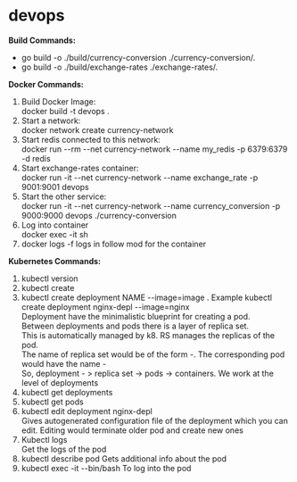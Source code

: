 # devops

**Build Commands:**

- go build -o ./build/currency-conversion ./currency-conversion/.
- go build -o ./build/exchange-rates ./exchange-rates/.

**Docker Commands:**

1. Build Docker Image:  
   docker build -t devops .
2. Start a network:  
   docker network create currency-network
3. Start redis connected to this network:  
   docker run --rm --net currency-network --name my_redis -p 6379:6379 -d redis
4. Start exchange-rates container:  
   docker run -it --net currency-network --name exchange_rate -p 9001:9001 devops
5. Start the other service:  
   docker run -it --net currency-network --name currency_conversion -p 9000:9000 devops ./currency-conversion
6. Log into container  
   docker exec -it <container id> sh
7. docker logs -f <container id>
   logs in follow mod for the container

**Kubernetes Commands:**

1. kubectl version
2. kubectl create
3. kubectl create deployment NAME --image=image . Example kubectl create deployment nginx-depl --image=nginx  
   Deployment have the minimalistic blueprint for creating a pod.  
   Between deployments and pods there is a layer of replica set.  
   This is automatically managed by k8. RS manages the replicas of the pod.  
   The name of replica set would be of the form <image-name>-<rs id>. The corresponding pod would have the name <image-name>-<rs id><pod id>  
   So, deployment - > replica set -> pods -> containers. We work at the level of deployments
4. kubectl get deployments
5. kubectl get pods
6. kubectl edit deployment nginx-depl  
   Gives autogenerated configuration file of the deployment which you can edit. Editing would terminate older pod and create new ones
7. Kubectl logs <podname>  
   Get the logs of the pod
8. kubectl describe pod <podname>
   Gets additional info about the pod
9. kubectl exec -it <podname> --bin/bash
   To log into the pod
